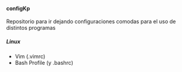 #### configKp

Repositorio para ir dejando configuraciones comodas para el uso de distintos programas

##### Linux
- Vim (.vimrc)
- Bash Profile (y .bashrc)
